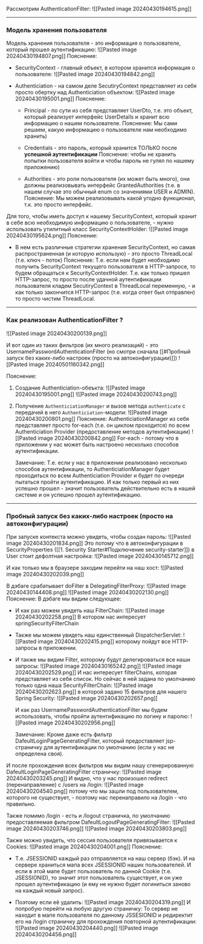 Рассмотрим AuthenticationFilter:
![[Pasted image 20240430194615.png]]

---

### Модель хранения пользователя

Модель хранения пользователя - это информация о пользователе, который прошел аутентификацию:
![[Pasted image 20240430194807.png]]
Пояснение:
- SecurityContext - главный объект, в котором хранится информация о пользователе:
	![[Pasted image 20240430194842.png]]

- Authenticiation - на самом деле SecutiryContext представляет из себя просто обертку над Authenticiation объектом:
	![[Pasted image 20240430195001.png]]
	Пояснение:
	- Principal - по сути из себя представляет UserDto, т.е. это объект, который реализует интерфейс UserDetails и хранит всю информацию о нашем пользователе.
		Пояснение: Мы сами решаем, какую информацию о пользователе нам необходимо хранить)
		
	- Credentials - это пароль, который хранится ТОЛЬКО после **успешной аутентификации**
		Пояснение: чтобы не хранить попытки пользователя войти и чтобы пароль не гулял по нашему приложению) 
	
	- Authorities - это роли пользователя (их может быть много), они должны реализовывать интерфейс GrantedAuthorities (т.е. в нашем случае это обычный enum со значениями USER и ADMIN).
		Пояснение: Мы можем реализовывать какой угодно функционал, т.к. это просто интерфейс.

Для того, чтобы иметь доступ к нашему SecurityContext, который хранит в себе всю необходимую информацию о пользователе, - нужно использовать утилитный класс SecurityContextHolder:
![[Pasted image 20240430195624.png]]
Пояснение:
- В нем есть различные стратегии хранения SecurityContext, но самая распространенная (и которую использую) - это просто ThreadLocal (т.е. ключ - поток)
	Пояснение: Т.е. если нам будет необходимо получить SecurityContext текущего пользователя в HTTP-запросе, то будем обращаться к SecurityContextHolder.
		Т.е. как только пришел HTTP-запрос, то просто после удачной аутентификации пользователя кладем SecutiryContext в ThreadLocal переменную, - и как только закончится HTTP-запрос (т.е. когда ответ был отправлен) то просто чистим ThreadLocal.

---

### Как реализован AuthenticationFilter ?

![[Pasted image 20240430200139.png]]

И вот один из таких фильтров (их много реализаций) - это UsernamePasswordAuthenticationFilter (но смотри сначала [[#Пробный запуск без каких-либо настроек (просто на автоконфигурации)]])
![[Pasted image 20240501160342.png]]

Пояснение:
1. Создание Authenticiation-обеъкта:
	![[Pasted image 20240430195001.png]]
	![[Pasted image 20240430200743.png]]

2. Получение `AuthenticiationManager` и вызов метода `authenticate` с передачей в него `Authenticiation`-модели:
	![[Pasted image 20240430200801.png]]
	Пояснение: AuthenticiationManager из себя представляет просто for-each (т.е. он циклом проходится) по всем Authenticiation Provider (предоставление методов аутентификации)
		![[Pasted image 20240430200842.png]]
		For-each - потому что в приложении у нас может быть настроено несколько способов аутентификации.
		
	Замечание: Т.е. если у нас в приложении реализовано несколько способов аутентификации, то AuthenticiationManager будет проходиться по всем Authenticiation Provider и будет по очереди пытаться пройти аутентификацию.
		И как только первый из них успешно прошел - значит пользователь действительно есть в нашей системе и он успешно прошел аутентификацию.

---

### Пробный запуск без каких-либо настроек (просто на автоконфигурации)

При запуске контекста можно увидеть, чтобы создан пароль:
![[Pasted image 20240430201834.png]]
Это потому что в автоконфигурации в SecurityProperties ([[1. Security Starter#Подключение security-starter]]) в User стоит дефолтная настройка:
![[Pasted image 20240430145712.png]]

И как только мы в браузере заходим перейти на наш хост:
![[Pasted image 20240430202039.png]]

В дэбаге срабатывает doFilter в DelegatingFilterProxy:
![[Pasted image 20240430144408.png]]
![[Pasted image 20240430202130.png]]
Пояснение: В дэбаге мы видим следующее:
- И как раз можем увидеть наш FilterChain:
	![[Pasted image 20240430202258.png]]
	В котором нас интересует springSecurityFilterChain

- Также мы можем увидеть наш единственный DispatcherServlet:
	![[Pasted image 20240430202415.png]]
	которому пойдут все HTTP-запросы в приложении.

- И также мы видим Filter, которому будут делегироваться все наши запросы:
	![[Pasted image 20240430165242.png]]
	![[Pasted image 20240430202529.png]]
	И нас интересует filterChains, которая представляет из себя список. Но сейчас в ней задана по умолчанию только одна наша SecurityFilterChain:
	![[Pasted image 20240430202623.png]]
	в которой задано 15 фильтров для нашего Spring Security:
	![[Pasted image 20240430202657.png]]

	И как раз UsernamePasswordAuthenticationFilter мы будем использовать, чтобы пройти аутентификацию по логину и паролю:
	![[Pasted image 20240430202956.png]]

	Замечание: Кроме даже есть фильтр DafeultLoginPageGeneratingFilter, который предоставляет jsp-страничку для аутентификации по умолчанию (если у нас не определена своя).

И после прохождения всех фильтров мы видим нашу сгенерированную DafeultLoginPageGeneratingFilter страничку:
![[Pasted image 20240430203245.png]]
И видно, что у нас произошел redirect (перенаправление) с /users на /login:
![[Pasted image 20240430204540.png]]
потому что мы зашли под пользователем, которого не существует, - поэтому нас перенаправило на /login - что правильно.


Также помимо /login - есть и /logout страничка, по умолчанию предоставляемая фильтром DafeultLogoutPageGeneratingFilter:
![[Pasted image 20240430203746.png]]
![[Pasted image 20240430203803.png]]


Также можно увидеть, что сессия пользователя привязывается к Cookies:
![[Pasted image 20240430204001.png]]
Пояснение: 
- Т.е. JSESSIONID каждый раз отправляется на наш сервер (бэк). И на сервере храниться мапа всех JSESSIONID наших пользователей.
	И если в этой мапе будет пользователь по данной Cookie (т.е. JSESSIONID), то значит этот пользователь существует, и он уже прошел аутентификацию (и ему не нужно будет логиниться заново на каждый новый запрос).

- Поэтому если её удалить:
	![[Pasted image 20240430204319.png]]
	И попробую перейти на любую другую страничку:
	То сервер не находит в мапе пользователя по данному JSSESIONID и редиректит его на /login страничку для прохождения повторной аутентификации:
	![[Pasted image 20240430204440.png]]
	![[Pasted image 20240430204456.png]]
